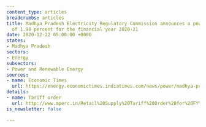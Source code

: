 ```yaml
---
content_type: articles
breadcrumbs: articles
title: Madhya Pradesh Electricity Regulatory Commission announces a power tariff hike
  of 1.98 percent for the financial year 2020-21
date: 2020-12-22 05:00:00 +0000
states:
- Madhya Pradesh
sectors:
- Energy
subsectors:
- Power and Renewable Energy
sources:
- name: Economic Times
  url: https://energy.economictimes.indiatimes.com/news/power/madhya-pradesh-mild-power-tariff-hike-in-view-of-covid-19-meter-rent-scrapped/79789138
details:
- name: Tariff order
  url: http://www.mperc.in/Retail%20Supply%20Tariff%20Order%20for%20FY%202020-21.pdf
is_newsletter: false

---
```

